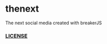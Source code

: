 # thenext

The next social media created with breakerJS

### [LICENSE](https://github.com/KBismark/thenext/blob/master/LICENSE)
